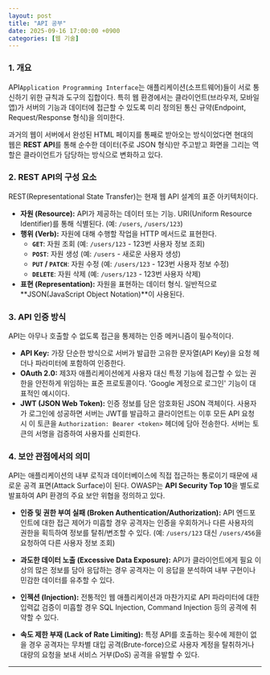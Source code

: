 ```yaml
---
layout: post
title: "API 공부"
date: 2025-09-16 17:00:00 +0900
categories: [웹 기술]
---
```


### 1. 개요

API`Application Programming Interface`는 애플리케이션(소프트웨어)들이 서로 통신하기 위한 규칙과 도구의 집합이다. 특히 웹 환경에서는 클라이언트(브라우저, 모바일 앱)가 서버의 기능과 데이터에 접근할 수 있도록 미리 정의된 통신 규약(Endpoint, Request/Response 형식)을 의미한다.

과거의 웹이 서버에서 완성된 HTML 페이지를 통째로 받아오는 방식이었다면 현대의 웹은 **REST API**를 통해 순수한 데이터(주로 JSON 형식)만 주고받고 화면을 그리는 역할은 클라이언트가 담당하는 방식으로 변화하고 있다.

### 2. REST API의 구성 요소

REST(Representational State Transfer)는 현재 웹 API 설계의 표준 아키텍처이다.

*   **자원 (Resource):** API가 제공하는 데이터 또는 기능. URI(Uniform Resource Identifier)를 통해 식별된다. (예: `/users`, `/users/123`)
*   **행위 (Verb):** 자원에 대해 수행할 작업을 HTTP 메서드로 표현한다.
    *   **`GET`**: 자원 조회 (예: `/users/123` - 123번 사용자 정보 조회)
    *   **`POST`**: 자원 생성 (예: `/users` - 새로운 사용자 생성)
    *   **`PUT` / `PATCH`**: 자원 수정 (예: `/users/123` - 123번 사용자 정보 수정)
    *   **`DELETE`**: 자원 삭제 (예: `/users/123` - 123번 사용자 삭제)
*   **표현 (Representation):** 자원을 표현하는 데이터 형식. 일반적으로 **JSON(JavaScript Object Notation)**이 사용된다.

### 3. API 인증 방식

API는 아무나 호출할 수 없도록 접근을 통제하는 인증 메커니즘이 필수적이다.

*   **API Key:** 가장 단순한 방식으로 서버가 발급한 고유한 문자열(API Key)을 요청 헤더나 파라미터에 포함하여 인증한다.
*   **OAuth 2.0:** 제3자 애플리케이션에게 사용자 대신 특정 기능에 접근할 수 있는 권한을 안전하게 위임하는 표준 프로토콜이다. 'Google 계정으로 로그인' 기능이 대표적인 예시이다.
*   **JWT (JSON Web Token):** 인증 정보를 담은 암호화된 JSON 객체이다. 사용자가 로그인에 성공하면 서버는 JWT를 발급하고 클라이언트는 이후 모든 API 요청 시 이 토큰을 `Authorization: Bearer <token>` 헤더에 담아 전송한다. 서버는 토큰의 서명을 검증하여 사용자를 신뢰한다.

### 4. 보안 관점에서의 의미

API는 애플리케이션의 내부 로직과 데이터베이스에 직접 접근하는 통로이기 때문에 새로운 공격 표면(Attack Surface)이 된다. OWASP는 **API Security Top 10**을 별도로 발표하여 API 환경의 주요 보안 위협을 정의하고 있다.

*   **인증 및 권한 부여 실패 (Broken Authentication/Authorization):**
    API 엔드포인트에 대한 접근 제어가 미흡할 경우 공격자는 인증을 우회하거나 다른 사용자의 권한을 획득하여 정보를 탈취/변조할 수 있다. (예: `/users/123` 대신 `/users/456`을 요청하여 다른 사용자 정보 조회)

*   **과도한 데이터 노출 (Excessive Data Exposure):**
    API가 클라이언트에게 필요 이상의 많은 정보를 담아 응답하는 경우 공격자는 이 응답을 분석하여 내부 구현이나 민감한 데이터를 유추할 수 있다.

*   **인젝션 (Injection):**
    전통적인 웹 애플리케이션과 마찬가지로 API 파라미터에 대한 입력값 검증이 미흡할 경우 SQL Injection, Command Injection 등의 공격에 취약할 수 있다.

*   **속도 제한 부재 (Lack of Rate Limiting):**
    특정 API를 호출하는 횟수에 제한이 없을 경우 공격자는 무차별 대입 공격(Brute-force)으로 사용자 계정을 탈취하거나 대량의 요청을 보내 서비스 거부(DoS) 공격을 유발할 수 있다.

<hr class="short-rule">